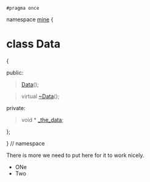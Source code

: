 


~~~ { .cpp }
#pragma once
~~~

namespace [mine](namespace_mine.list) {

# class Data

{

public:
>	[Data](Data_ctor.cpp)();

>	virtual [~Data](Data_dtor.cpp)();

private:
>	void * [_the_data](Data_private.cpp);

};

} // namespace

There is more we need to put here for it to work nicely.

* ONe
* Two


